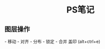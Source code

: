<center><h1>PS笔记</h1></center>
<h2>图层操作 </h2>
              <h>
- 移动
- 对齐
- 分布
- 锁定  
- 合并 盖印 (alt+ctrl+e)
